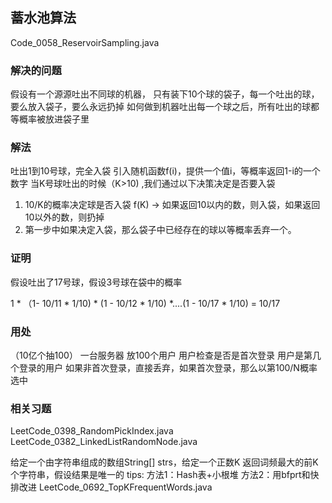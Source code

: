 ## 蓄水池算法

Code_0058_ReservoirSampling.java

### 解决的问题
假设有一个源源吐出不同球的机器，
只有装下10个球的袋子，每一个吐出的球，要么放入袋子，要么永远扔掉
如何做到机器吐出每一个球之后，所有吐出的球都等概率被放进袋子里

### 解法
 吐出1到10号球，完全入袋
 引入随机函数f(i)，提供一个值i，等概率返回1-i的一个数字
 当K号球吐出的时候（K>10) ,我们通过以下决策决定是否要入袋
 1) 10/K的概率决定球是否入袋 f(K) -> 如果返回10以内的数，则入袋，如果返回10以外的数，则扔掉
 2) 第一步中如果决定入袋，那么袋子中已经存在的球以等概率丢弃一个。

### 证明
假设吐出了17号球，假设3号球在袋中的概率

1 * （1- 10/11 * 1/10) * (1 - 10/12 * 1/10) *....(1 - 10/17 * 1/10) = 10/17

### 用处
 （10亿个抽100）
 一台服务器 放100个用户
 用户检查是否是首次登录
 用户是第几个登录的用户
 如果非首次登录，直接丢弃，如果首次登录，那么以第100/N概率选中
 
### 相关习题

LeetCode_0398_RandomPickIndex.java
LeetCode_0382_LinkedListRandomNode.java

给定一个由字符串组成的数组String[] strs，给定一个正数K
返回词频最大的前K个字符串，假设结果是唯一的
tips:
方法1：Hash表+小根堆
方法2：用bfprt和快排改进
LeetCode_0692_TopKFrequentWords.java